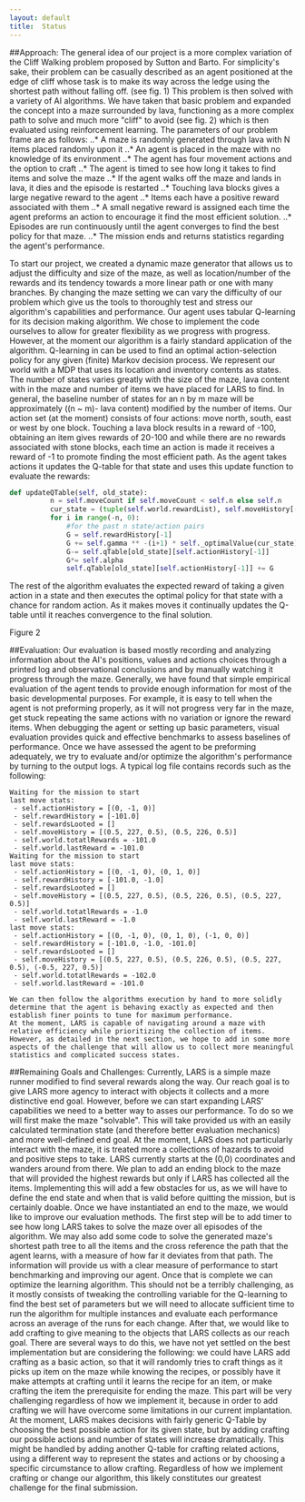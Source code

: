 ```yaml
---
layout: default
title:  Status
---
```

 
##Approach:
	The general idea of our project is a more complex variation of the Cliff Walking problem proposed by Sutton and Barto. For simplicity's sake, their problem can be casually described as an agent positioned at the edge of cliff whose task is to make its way across the ledge using the shortest path without falling off. (see fig. 1) This problem is then solved with a variety of AI algorithms. We have taken that basic problem and expanded the concept into a maze surrounded by lava, functioning as a more complex path to solve and much more "cliff" to avoid (see fig. 2) which is then evaluated  using reinforcement learning. 
The parameters of our problem frame are as follows:
..*	A maze is randomly generated through lava with N items placed randomly upon it
..*	An agent is placed in the maze with no knowledge of its environment
..*	The agent has four movement actions and the option to craft
..*	The agent is timed to see how long it takes to find items and solve the maze
..*	If the agent walks off the maze and lands in lava, it dies and the episode is restarted
..*	Touching lava blocks gives a large negative reward to the agent
..*	Items each have a positive reward associated with them
..*	A small negative reward is assigned each time the agent preforms an action to encourage it find the most efficient solution.
..*	Episodes are run continuously until the agent converges to find the best policy for that maze.
..*	The mission ends and returns statistics regarding the agent's performance.

To start our project, we created a dynamic maze generator that allows us to adjust the difficulty and size of the maze, as well as location/number of the rewards and its tendency towards a more linear path or one with many branches. By changing the maze setting we can vary the difficulty of our problem which give us the tools to thoroughly test and stress our algorithm's capabilities and performance. 
Our agent uses tabular Q-learning for its decision making algorithm.  We chose to implement the code ourselves to allow for greater flexibility as we progress with progress. However, at the moment our algorithm is a fairly standard application of the algorithm. Q-learning in can be used to find an optimal action-selection policy for any given (finite) Markov decision process. We represent our world with a MDP that uses its location and inventory contents as states. The number of states varies greatly with the size of the maze, lava content with in the maze and number of items we have placed for LARS to find. In general, the baseline number of states for an n by m maze will be approximately ((n ~ m)- lava content) modified by the number of items. Our action set (at the moment) consists of four actions: move north, south, east or west by one block. Touching a lava block results in a reward of -100, obtaining an item gives rewards of 20-100 and while there are no rewards associated with stone blocks, each time an action is made it receives a reward of -1 to promote finding the most efficient path. As the agent takes actions it updates the Q-table for that state and uses this update function to evaluate the rewards:
```python
def updateQTable(self, old_state):
          n = self.moveCount if self.moveCount < self.n else self.n
          cur_state = (tuple(self.world.rewardList), self.moveHistory[-1])
          for i in range(-n, 0):
              #for the past n state/action pairs
              G = self.rewardHistory[-1]
              G += self.gamma ** -(i+1) * self._optimalValue(cur_state)
              G-= self.qTable[old_state][self.actionHistory[-1]]
              G*= self.alpha
              self.qTable[old_state][self.actionHistory[-1]] += G
```
The rest of the algorithm evaluates the expected reward of taking a given action in a state and then executes the optimal policy for that state with a chance for random action. As it makes moves it continually updates the Q-table until it reaches convergence to the final solution. 

  
Figure 2
                 

##Evaluation:
	Our evaluation is based mostly recording and analyzing information about the AI's positions, values and actions choices through a printed log and observational conclusions and by manually watching it progress through the maze. Generally, we have found that simple empirical evaluation of the agent tends to provide enough information for most of the basic developmental purposes. For example, it is easy to tell when the agent is not preforming properly, as it will not progress very far in the maze, get stuck repeating the same actions with no variation or ignore the reward items. When debugging the agent or setting up basic parameters, visual evaluation provides quick and effective benchmarks to assess baselines of performance. 
	Once we have assessed the agent to be preforming adequately, we try to evaluate and/or optimize the algorithm's performance by turning to the output logs. A typical log file contains records such as the following:
```
Waiting for the mission to start
last move stats:
 - self.actionHistory = [(0, -1, 0)]
 - self.rewardHistory = [-101.0]
 - self.rewardsLooted = []
 - self.moveHistory = [(0.5, 227, 0.5), (0.5, 226, 0.5)]
 - self.world.totatlRewards = -101.0
 - self.world.lastReward = -101.0
Waiting for the mission to start
last move stats:
 - self.actionHistory = [(0, -1, 0), (0, 1, 0)]
 - self.rewardHistory = [-101.0, -1.0]
 - self.rewardsLooted = []
 - self.moveHistory = [(0.5, 227, 0.5), (0.5, 226, 0.5), (0.5, 227, 0.5)]
 - self.world.totatlRewards = -1.0
 - self.world.lastReward = -1.0
last move stats:
 - self.actionHistory = [(0, -1, 0), (0, 1, 0), (-1, 0, 0)]
 - self.rewardHistory = [-101.0, -1.0, -101.0]
 - self.rewardsLooted = []
 - self.moveHistory = [(0.5, 227, 0.5), (0.5, 226, 0.5), (0.5, 227, 0.5), (-0.5, 227, 0.5)]
 - self.world.totatlRewards = -102.0
 - self.world.lastReward = -101.0
```
	We can then follow the algorithms execution by hand to more solidly determine that the agent is behaving exactly as expected and then establish finer points to tune for maximum performance. 
	At the moment, LARS is capable of navigating around a maze with relative efficiency while prioritizing the collection of items. However, as detailed in the next section, we hope to add in some more aspects of the challenge that will allow us to collect more meaningful statistics and complicated success states. 
 
##Remaining Goals and Challenges:
Currently, LARS is a simple maze runner modified to find several rewards along the way. Our reach goal is to give LARS more agency to interact with objects it collects and a more distinctive end goal. However, before we can start expanding LARS' capabilities we need to a better way to asses our performance. 
To do so we will first make the maze "solvable". This will take provided us with an easily calculated termination state (and therefore better evaluation mechanics) and more well-defined end goal. At the moment, LARS does not particularly interact with the maze, it is treated more a collections of hazards to avoid and positive steps to take. LARS currently starts at the (0,0) coordinates and wanders around from there. We plan to add an ending block to the maze that will provided the highest rewards but only if LARS has collected all the items. Implementing this will add a few obstacles for us, as we will have to define the end state and when that is valid before quitting the mission, but is certainly doable. 
Once we have instantiated an end to the maze, we would like to improve our evaluation methods. The first step will be to add timer to see how long LARS takes to solve the maze over all episodes of the algorithm. We may also add some code to solve the generated maze's shortest path tree to all the items and the cross reference the path that the agent learns, with a measure of how far it deviates from that path. The information will provide us with a clear measure of performance to start benchmarking and improving our agent. 
Once that is complete we can optimize the learning algorithm. This should not be a terribly challenging, as it mostly consists of tweaking the controlling variable for the Q-learning to find the best set of parameters but we will need to allocate sufficient time to run the algorithm for multiple instances and evaluate each performance across an average of the runs for each change.
After that, we would like to add crafting to give meaning to the objects that LARS collects as our reach goal. There are several ways to do this, we have not yet settled on the best implementation but are considering the following: we could have LARS add crafting as a basic action, so that it will randomly tries to craft things as it picks up item on the maze while knowing the recipes, or possibly have it make attempts at crafting until it learns the recipe for an item, or make crafting the item the prerequisite for ending the maze. This part will be very challenging regardless of how we implement it, because in order to add crafting we will have overcome some limitations in our current implantation. At the moment, LARS makes decisions with fairly generic Q-Table by choosing the best possible action for its given state, but by adding crafting our possible actions and number of states will increase dramatically. This might be handled by adding another Q-table for crafting related actions, using a different way to represent the states and actions or by choosing a specific circumstance to allow crafting. Regardless of how we implement crafting or change our algorithm, this likely constitutes our greatest challenge for the final submission.

